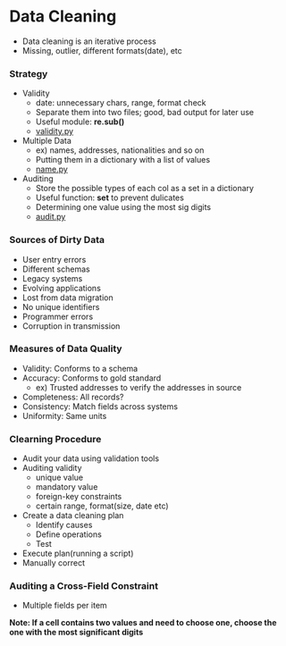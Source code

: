 Data Cleaning
=====
- Data cleaning is an iterative process
- Missing, outlier, different formats(date), etc

### Strategy
- Validity
    - date: unnecessary chars, range, format check
    - Separate them into two files; good, bad output for later use  
    - Useful module: **re.sub()**
    - [validity.py](https://github.com/yjhnnn/DataWrangling/DataCleaning/validity.py)
- Multiple Data
    - ex) names, addresses, nationalities and so on
    - Putting them in a dictionary with a list of values
    - [name.py](https://github.com/yjhnnn/DataWrangling/DataCleaning/name.py)
- Auditing
    - Store the possible types of each col as a set in a dictionary
    - Useful function: **set** to prevent dulicates
    - Determining one value using the most sig digits
    - [audit.py](https://github.com/yjhnnn/DataWrangling/DataCleaning/audit.py)

### Sources of Dirty Data
- User entry errors
- Different schemas
- Legacy systems
- Evolving applications
- Lost from data migration
- No unique identifiers
- Programmer errors
- Corruption in transmission

### Measures of Data Quality
- Validity: Conforms to a schema 
- Accuracy: Conforms to gold standard
    - ex) Trusted addresses to verify the addresses in source
- Completeness: All records?
- Consistency: Match fields across systems
- Uniformity: Same units

### Clearning Procedure
- Audit your data using validation tools
- Auditing validity
    - unique value
    - mandatory value
    - foreign-key constraints
    - certain range, format(size, date etc)
- Create a data cleaning plan
    - Identify causes
    - Define operations
    - Test
- Execute plan(running a script)
- Manually correct

### Auditing a Cross-Field Constraint
- Multiple fields per item

**Note: If a cell contains two values and need to choose one,
choose the one with the most significant digits**

